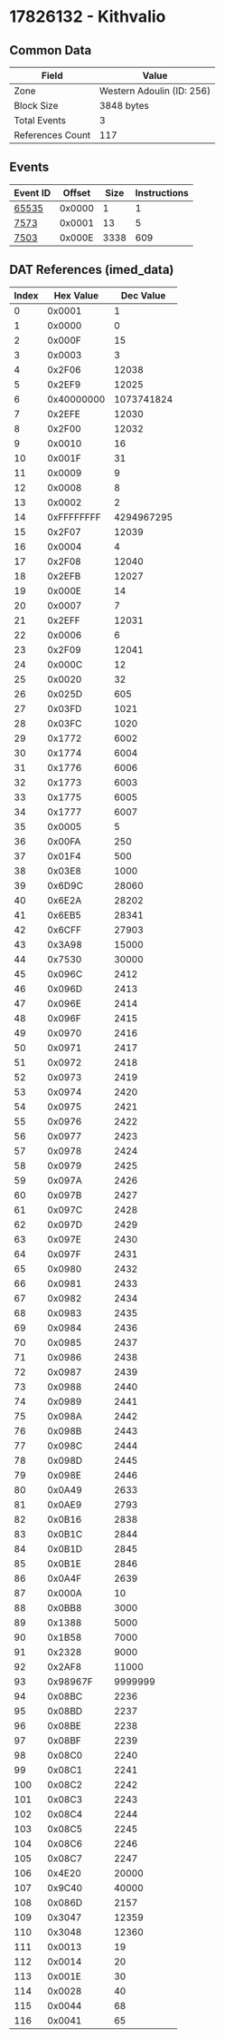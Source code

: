 # 17826132 - Kithvalio

## Common Data

| Field            | Value                     |
|------------------|---------------------------|
| Zone             | Western Adoulin (ID: 256) |
| Block Size       | 3848 bytes                |
| Total Events     | 3                         |
| References Count | 117                       |

## Events

| Event ID            | Offset   |   Size |   Instructions |
|---------------------|----------|--------|----------------|
| [65535](./65535.md) | 0x0000   |      1 |              1 |
| [7573](./7573.md)   | 0x0001   |     13 |              5 |
| [7503](./7503.md)   | 0x000E   |   3338 |            609 |

## DAT References (imed_data)

|   Index | Hex Value   |   Dec Value |
|---------|-------------|-------------|
|       0 | 0x0001      |           1 |
|       1 | 0x0000      |           0 |
|       2 | 0x000F      |          15 |
|       3 | 0x0003      |           3 |
|       4 | 0x2F06      |       12038 |
|       5 | 0x2EF9      |       12025 |
|       6 | 0x40000000  |  1073741824 |
|       7 | 0x2EFE      |       12030 |
|       8 | 0x2F00      |       12032 |
|       9 | 0x0010      |          16 |
|      10 | 0x001F      |          31 |
|      11 | 0x0009      |           9 |
|      12 | 0x0008      |           8 |
|      13 | 0x0002      |           2 |
|      14 | 0xFFFFFFFF  |  4294967295 |
|      15 | 0x2F07      |       12039 |
|      16 | 0x0004      |           4 |
|      17 | 0x2F08      |       12040 |
|      18 | 0x2EFB      |       12027 |
|      19 | 0x000E      |          14 |
|      20 | 0x0007      |           7 |
|      21 | 0x2EFF      |       12031 |
|      22 | 0x0006      |           6 |
|      23 | 0x2F09      |       12041 |
|      24 | 0x000C      |          12 |
|      25 | 0x0020      |          32 |
|      26 | 0x025D      |         605 |
|      27 | 0x03FD      |        1021 |
|      28 | 0x03FC      |        1020 |
|      29 | 0x1772      |        6002 |
|      30 | 0x1774      |        6004 |
|      31 | 0x1776      |        6006 |
|      32 | 0x1773      |        6003 |
|      33 | 0x1775      |        6005 |
|      34 | 0x1777      |        6007 |
|      35 | 0x0005      |           5 |
|      36 | 0x00FA      |         250 |
|      37 | 0x01F4      |         500 |
|      38 | 0x03E8      |        1000 |
|      39 | 0x6D9C      |       28060 |
|      40 | 0x6E2A      |       28202 |
|      41 | 0x6EB5      |       28341 |
|      42 | 0x6CFF      |       27903 |
|      43 | 0x3A98      |       15000 |
|      44 | 0x7530      |       30000 |
|      45 | 0x096C      |        2412 |
|      46 | 0x096D      |        2413 |
|      47 | 0x096E      |        2414 |
|      48 | 0x096F      |        2415 |
|      49 | 0x0970      |        2416 |
|      50 | 0x0971      |        2417 |
|      51 | 0x0972      |        2418 |
|      52 | 0x0973      |        2419 |
|      53 | 0x0974      |        2420 |
|      54 | 0x0975      |        2421 |
|      55 | 0x0976      |        2422 |
|      56 | 0x0977      |        2423 |
|      57 | 0x0978      |        2424 |
|      58 | 0x0979      |        2425 |
|      59 | 0x097A      |        2426 |
|      60 | 0x097B      |        2427 |
|      61 | 0x097C      |        2428 |
|      62 | 0x097D      |        2429 |
|      63 | 0x097E      |        2430 |
|      64 | 0x097F      |        2431 |
|      65 | 0x0980      |        2432 |
|      66 | 0x0981      |        2433 |
|      67 | 0x0982      |        2434 |
|      68 | 0x0983      |        2435 |
|      69 | 0x0984      |        2436 |
|      70 | 0x0985      |        2437 |
|      71 | 0x0986      |        2438 |
|      72 | 0x0987      |        2439 |
|      73 | 0x0988      |        2440 |
|      74 | 0x0989      |        2441 |
|      75 | 0x098A      |        2442 |
|      76 | 0x098B      |        2443 |
|      77 | 0x098C      |        2444 |
|      78 | 0x098D      |        2445 |
|      79 | 0x098E      |        2446 |
|      80 | 0x0A49      |        2633 |
|      81 | 0x0AE9      |        2793 |
|      82 | 0x0B16      |        2838 |
|      83 | 0x0B1C      |        2844 |
|      84 | 0x0B1D      |        2845 |
|      85 | 0x0B1E      |        2846 |
|      86 | 0x0A4F      |        2639 |
|      87 | 0x000A      |          10 |
|      88 | 0x0BB8      |        3000 |
|      89 | 0x1388      |        5000 |
|      90 | 0x1B58      |        7000 |
|      91 | 0x2328      |        9000 |
|      92 | 0x2AF8      |       11000 |
|      93 | 0x98967F    |     9999999 |
|      94 | 0x08BC      |        2236 |
|      95 | 0x08BD      |        2237 |
|      96 | 0x08BE      |        2238 |
|      97 | 0x08BF      |        2239 |
|      98 | 0x08C0      |        2240 |
|      99 | 0x08C1      |        2241 |
|     100 | 0x08C2      |        2242 |
|     101 | 0x08C3      |        2243 |
|     102 | 0x08C4      |        2244 |
|     103 | 0x08C5      |        2245 |
|     104 | 0x08C6      |        2246 |
|     105 | 0x08C7      |        2247 |
|     106 | 0x4E20      |       20000 |
|     107 | 0x9C40      |       40000 |
|     108 | 0x086D      |        2157 |
|     109 | 0x3047      |       12359 |
|     110 | 0x3048      |       12360 |
|     111 | 0x0013      |          19 |
|     112 | 0x0014      |          20 |
|     113 | 0x001E      |          30 |
|     114 | 0x0028      |          40 |
|     115 | 0x0044      |          68 |
|     116 | 0x0041      |          65 |
